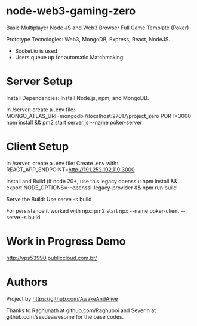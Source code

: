 # node-web3-gaming-zero

Basic Multiplayer Node JS and Web3 Browser Full Game Template (Poker)

Prototype Tecnologies: Web3, MongoDB, Express, React, NodeJS.

- Socket.io is used
- Users queue up for automatic Matchmaking

# Server Setup

Install Dependencies:
Install Node.js, npm, and MongoDB.

In /server, create a .env file:
  MONGO_ATLAS_URI=mongodb://localhost:27017/project_zero
  PORT=3000
npm install && pm2 start server.js --name poker-server

# Client Setup

In /server, create a .env file:
Create .env with:
  REACT_APP_ENDPOINT=http://191.252.192.119:3000

Install and Build (if node 20+, use this legacy openssl):
npm install && export NODE_OPTIONS=--openssl-legacy-provider && npm run build

Serve the Build:
Use serve -s build

For persistance it worked with npx: pm2 start npx --name poker-client -- serve -s build

# Work in Progress Demo

http://vps53990.publiccloud.com.br/

# Authors

Project by https://github.com/AwakeAndAlive

Thanks to Raghunath at github.com/Raghuboi and Severin at github.com/sevdeawesome for the base codes. 
